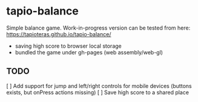 # tapio-balance

Simple balance game. Work-in-progress version can be tested from here: https://tapioteras.github.io/tapio-balance/
- saving high score to browser local storage
- bundled the game under gh-pages (web assembly/web-gl)

## TODO
[ ] Add support for jump and left/right controls for mobile devices (buttons exists, but onPress actions missing)
[ ] Save high score to a shared place
